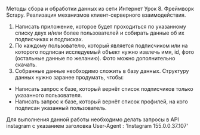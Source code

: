 Методы сбора и обработки данных из сети Интернет
Урок 8. Фреймворк Scrapy. Реализация механизмов клиент-серверного взаимодействия.

1) Написать приложение, которое будет проходиться по указанному списку двух и/или 
более пользователей и собирать данные об их подписчиках и подписках.
2) По каждому пользователю, который является подписчиком или на которого подписан 
исследуемый объект нужно извлечь имя, id, фото (остальные данные по желанию). 
Фото можно дополнительно скачать.
3) Собранные данные необходимо сложить в базу данных. Структуру данных нужно заранее 
продумать, чтобы:
- Написать запрос к базе, который вернёт список подписчиков только указанного пользователя.
- Написать запрос к базе, который вернёт список профилей, на кого подписан указанный пользователь.

Для выполнения данной работы необходимо делать запросы в API instagram с указанием 
заголовка User-Agent : 'Instagram 155.0.0.37.107'
